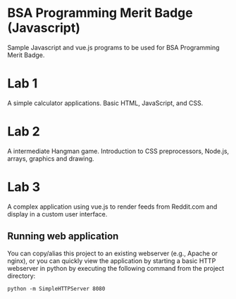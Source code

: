 # BSA Programming Merit Badge (Javascript)

Sample Javascript and vue.js programs to be used for BSA Programming Merit Badge.

# Lab 1

A simple calculator applications. Basic HTML, JavaScript, and CSS.

# Lab 2

A intermediate Hangman game. Introduction to CSS preprocessors, Node.js, arrays, graphics and drawing.

# Lab 3

A complex application using vue.js to render feeds from Reddit.com and display in a custom user interface.

## Running web application

You can copy/alias this project to an existing webserver (e.g., Apache or nginx), or you can quickly view the application by starting a basic HTTP webserver in python by executing the following command from the project directory:

```shell
python -m SimpleHTTPServer 8080
```
